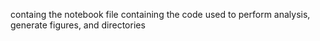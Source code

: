 containg the notebook file containing the code used to perform analysis, generate figures, and directories

